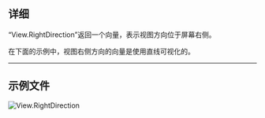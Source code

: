 ## 详细
“View.RightDirection”返回一个向量，表示视图方向位于屏幕右侧。

在下面的示例中，视图右侧方向的向量是使用直线可视化的。
___
## 示例文件

![View.RightDirection](./Revit.Elements.Views.View.RightDirection_img.jpg)
